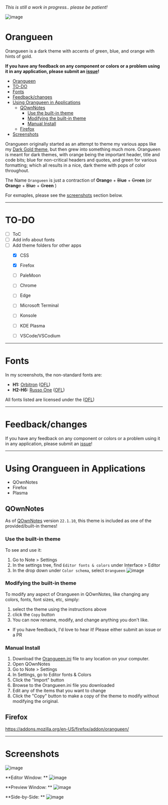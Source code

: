 
_This is still a work in progress.. please be  patient!_

![image](https://user-images.githubusercontent.com/46036567/151698461-78a445e6-27af-4a0a-8d60-421ff920d948.png)


# Orangueen 

Orangueen is a dark theme with accents of green, blue, and orange with hints of gold.


<!--
![image](https://user-images.githubusercontent.com/46036567/151698461-78a445e6-27af-4a0a-8d60-421ff920d948.png)
![image](https://user-images.githubusercontent.com/46036567/151712029-a1215adc-377e-4800-a76a-995e68ca5265.png)
-->


**If you have any feedback on any component or colors or a problem using it in any application, please submit an [issue](https://github.com/Zorziel/Orangueen/issues)!** 



<!-- START doctoc generated TOC please keep comment here to allow auto update -->
<!-- DON'T EDIT THIS SECTION, INSTEAD RE-RUN doctoc TO UPDATE -->
<!--**Table of Contents**  *generated with [DocToc](https://github.com/thlorenz/doctoc)*-->

- [Orangueen](#orangueen)
- [TO-DO](#to-do)
- [Fonts](#fonts)
- [Feedback/changes](#feedbackchanges)
- [Using Orangueen in Applications](#using-orangueen-in-applications)
  - [QOwnNotes](#qownnotes)
    - [Use the built-in theme](#use-the-built-in-theme)
    - [Modifying the built-in theme](#modifying-the-built-in-theme)
    - [Manual Install](#manual-install)
  - [Firefox](#firefox)
- [Screenshots](#screenshots)

<!-- END doctoc generated TOC please keep comment here to allow auto update -->




Orangueen originally started as an attempt to theme my various apps like my [Dark Gold theme](https://github.com/Zorziel/Dark-Gold), but then grew into something much more.  Orangueen is meant for dark themes, with orange being the important header, title and code bits; blue for non-critical headers and quotes, and green for various formatting; which all results in a nice, dark theme with pops of color throughout.  

The Name `Orangueen` is just a contraction of **Orang**~~e~~ + ~~Bl~~**ue** + ~~Gre~~**en** (or **Orang**~~e~~ + ~~Bl~~**u**~~e~~ + ~~Gr~~**een** )

For exmaples, please see the [screenshots](https://github.com/Zorziel/Orangueen#screenshots) section below.  

---

# TO-DO 
- [ ] ToC 
- [ ] Add info about fonts
- [ ] Add theme folders for other apps
  - [x] CSS
  - [x] Firefox
  - [ ] PaleMoon
  - [ ] Chrome
  - [ ] Edge
  - [ ] Microsoft Terminal
  - [ ] Konsole
  - [ ] KDE Plasma
  - [ ] VSCode/VSCodium


---


# Fonts

In my screenshots, the non-standard fonts are: 
 - **H1:** [Orbitron](https://www.theleagueofmoveabletype.com/orbitron) ([OFL](https://scripts.sil.org/cms/scripts/page.php?site_id=nrsi&id=OFL&_sc=1))
 - **H2-H6:** [Russo One](https://fonts.google.com/specimen/Russo+One) ([OFL](https://scripts.sil.org/cms/scripts/page.php?site_id=nrsi&id=OFL&_sc=1))  

All fonts listed are licensed under the ([OFL](https://scripts.sil.org/cms/scripts/page.php?site_id=nrsi&id=OFL&_sc=1))

---

# Feedback/changes
If you have any feedback on any component or colors or a problem using it in any application, please submit an [issue](https://github.com/Zorziel/Orangueen/issues)!

---

# Using Orangueen in Applications

 - QOwnNotes
 - Firefox
 - Plasma

## QOwnNotes

As of [QOwnNotes](https://github.com/pbek/QOwnNotes) version `22.1.10`, this theme is included as one of the provided/built-in themes!

### Use the built-in theme
To see and use it: 
1. Go to Note > Settings
2. In the settings tree, find `Editor fonts & colors` under Interface > Editor
3. In the drop down under `Color schema`, select `Orangueen` 
![image](https://user-images.githubusercontent.com/46036567/151111875-7c9c3a59-9d74-4934-8195-a29689131d4a.png)

### Modifying the built-in theme
To modify any aspect of Orangueen in QOwnNotes, like changing any colors, fonts, font sizes, etc, simply:
1. select the theme using the instructions above 
2. click the `Copy` button
3. You can now rename, modify, and change anything you don't like.  
  - If you have feedback, I'd love to hear it!  Please either submit an issue or a PR


### Manual Install
1. Download the [Orangueen.ini](https://github.com/Zorziel/Orangueen/blob/main/Orangueen.ini) file to any location on your computer.  
2. Open QOwnNotes  
3. Go to Note > Settings  
4. In Settings, go to Editor fonts & Colors  
5. Click the "Import" button  
6. Browse to the Orangueen.ini file you downloaded
7. Edit any of the items that you want to change  
8. Click the "Copy" button to make a copy of the theme to modify without modifying the original. 


## Firefox

https://addons.mozilla.org/en-US/firefox/addon/orangueen/

---

# Screenshots

![image](https://user-images.githubusercontent.com/46036567/150677330-8711bfaf-5d5d-471d-8d02-b30a31c576d7.png)


**Editor Window: ** 
![image](https://user-images.githubusercontent.com/46036567/150677296-810a464d-64d9-43c5-992c-ffe8fbb1fd42.png)

**Preview Window: ** 
![image](https://user-images.githubusercontent.com/46036567/150677304-2210a527-a77f-40a5-827c-4fb6d743556b.png)

**Side-by-Side: ** 
![image](https://user-images.githubusercontent.com/46036567/150680510-6e6edd4a-95a7-4340-aa6f-620ef5f23906.png)


